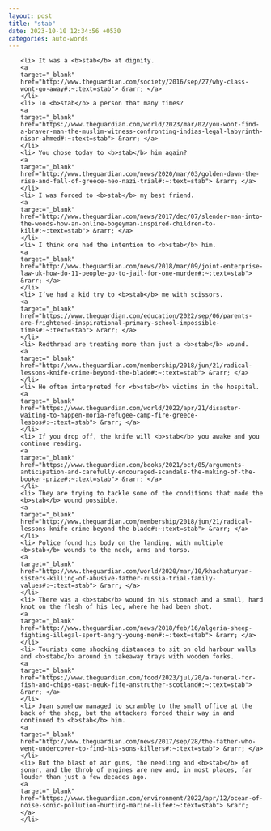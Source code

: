 ```yaml
---
layout: post
title: "stab"
date: 2023-10-10 12:34:56 +0530
categories: auto-words
---
```

<ol>

    <li> It was a <b>stab</b> at dignity.
    <a 
    target="_blank" 
    href="http://www.theguardian.com/society/2016/sep/27/why-class-wont-go-away#:~:text=stab"> &rarr; </a>
    </li>
    <li> To <b>stab</b> a person that many times?
    <a 
    target="_blank" 
    href="https://www.theguardian.com/world/2023/mar/02/you-wont-find-a-braver-man-the-muslim-witness-confronting-indias-legal-labyrinth-nisar-ahmed#:~:text=stab"> &rarr; </a>
    </li>
    <li> You chose today to <b>stab</b> him again?
    <a 
    target="_blank" 
    href="http://www.theguardian.com/news/2020/mar/03/golden-dawn-the-rise-and-fall-of-greece-neo-nazi-trial#:~:text=stab"> &rarr; </a>
    </li>
    <li> I was forced to <b>stab</b> my best friend.
    <a 
    target="_blank" 
    href="http://www.theguardian.com/news/2017/dec/07/slender-man-into-the-woods-how-an-online-bogeyman-inspired-children-to-kill#:~:text=stab"> &rarr; </a>
    </li>
    <li> I think one had the intention to <b>stab</b> him.
    <a 
    target="_blank" 
    href="http://www.theguardian.com/news/2018/mar/09/joint-enterprise-law-uk-how-do-11-people-go-to-jail-for-one-murder#:~:text=stab"> &rarr; </a>
    </li>
    <li> I’ve had a kid try to <b>stab</b> me with scissors.
    <a 
    target="_blank" 
    href="https://www.theguardian.com/education/2022/sep/06/parents-are-frightened-inspirational-primary-school-impossible-times#:~:text=stab"> &rarr; </a>
    </li>
    <li> Redthread are treating more than just a <b>stab</b> wound.
    <a 
    target="_blank" 
    href="http://www.theguardian.com/membership/2018/jun/21/radical-lessons-knife-crime-beyond-the-blade#:~:text=stab"> &rarr; </a>
    </li>
    <li> He often interpreted for <b>stab</b> victims in the hospital.
    <a 
    target="_blank" 
    href="https://www.theguardian.com/world/2022/apr/21/disaster-waiting-to-happen-moria-refugee-camp-fire-greece-lesbos#:~:text=stab"> &rarr; </a>
    </li>
    <li> If you drop off, the knife will <b>stab</b> you awake and you continue reading.
    <a 
    target="_blank" 
    href="https://www.theguardian.com/books/2021/oct/05/arguments-anticipation-and-carefully-encouraged-scandals-the-making-of-the-booker-prize#:~:text=stab"> &rarr; </a>
    </li>
    <li> They are trying to tackle some of the conditions that made the <b>stab</b> wound possible.
    <a 
    target="_blank" 
    href="http://www.theguardian.com/membership/2018/jun/21/radical-lessons-knife-crime-beyond-the-blade#:~:text=stab"> &rarr; </a>
    </li>
    <li> Police found his body on the landing, with multiple <b>stab</b> wounds to the neck, arms and torso.
    <a 
    target="_blank" 
    href="http://www.theguardian.com/world/2020/mar/10/khachaturyan-sisters-killing-of-abusive-father-russia-trial-family-values#:~:text=stab"> &rarr; </a>
    </li>
    <li> There was a <b>stab</b> wound in his stomach and a small, hard knot on the flesh of his leg, where he had been shot.
    <a 
    target="_blank" 
    href="http://www.theguardian.com/news/2018/feb/16/algeria-sheep-fighting-illegal-sport-angry-young-men#:~:text=stab"> &rarr; </a>
    </li>
    <li> Tourists come shocking distances to sit on old harbour walls and <b>stab</b> around in takeaway trays with wooden forks.
    <a 
    target="_blank" 
    href="https://www.theguardian.com/food/2023/jul/20/a-funeral-for-fish-and-chips-east-neuk-fife-anstruther-scotland#:~:text=stab"> &rarr; </a>
    </li>
    <li> Juan somehow managed to scramble to the small office at the back of the shop, but the attackers forced their way in and continued to <b>stab</b> him.
    <a 
    target="_blank" 
    href="http://www.theguardian.com/news/2017/sep/28/the-father-who-went-undercover-to-find-his-sons-killers#:~:text=stab"> &rarr; </a>
    </li>
    <li> But the blast of air guns, the needling and <b>stab</b> of sonar, and the throb of engines are new and, in most places, far louder than just a few decades ago.
    <a 
    target="_blank" 
    href="https://www.theguardian.com/environment/2022/apr/12/ocean-of-noise-sonic-pollution-hurting-marine-life#:~:text=stab"> &rarr; </a>
    </li>